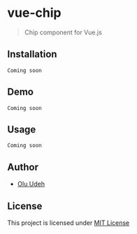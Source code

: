 # vue-chip

> Chip component for Vue.js


## Installation


`Coming soon`

## Demo

`Coming soon`

## Usage
`Coming soon`

## Author

* [Olu Udeh](oluudeh@gmail.com)

## License

This project is licensed under
[MIT License](http://en.wikipedia.org/wiki/MIT_License)
